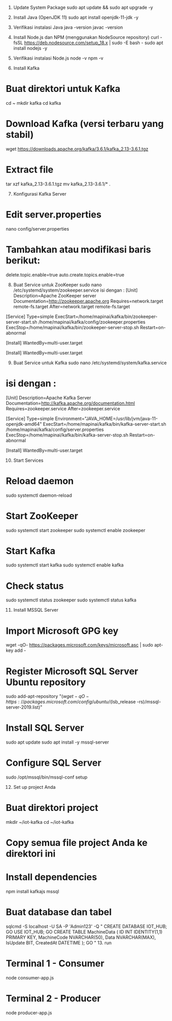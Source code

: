 1. Update System Package
   sudo apt update && sudo apt upgrade -y

2. Install Java (OpenJDK 11)
   sudo apt install openjdk-11-jdk -y

3. Verifikasi instalasi Java
   java -version
   javac -version

4. Install Node.js dan NPM (menggunakan NodeSource repository)
   curl -fsSL https://deb.nodesource.com/setup_18.x | sudo -E bash -
   sudo apt install nodejs -y

5. Verifikasi instalasi Node.js
   node -v
   npm -v

6. Install Kafka

# Buat direktori untuk Kafka

cd ~
mkdir kafka
cd kafka

# Download Kafka (versi terbaru yang stabil)

wget https://downloads.apache.org/kafka/3.6.1/kafka_2.13-3.6.1.tgz

# Extract file

tar xzf kafka_2.13-3.6.1.tgz
mv kafka_2.13-3.6.1/\* .

7. Konfigurasi Kafka Server

# Edit server.properties

nano config/server.properties

# Tambahkan atau modifikasi baris berikut:

delete.topic.enable=true
auto.create.topics.enable=true

8. Buat Service untuk ZooKeeper
   sudo nano /etc/systemd/system/zookeeper.service
   isi dengan :
   [Unit]
   Description=Apache ZooKeeper server
   Documentation=http://zookeeper.apache.org
   Requires=network.target remote-fs.target
   After=network.target remote-fs.target

[Service]
Type=simple
ExecStart=/home/mapinai/kafka/bin/zookeeper-server-start.sh /home/mapinai/kafka/config/zookeeper.properties
ExecStop=/home/mapinai/kafka/bin/zookeeper-server-stop.sh
Restart=on-abnormal

[Install]
WantedBy=multi-user.target

[Install]
WantedBy=multi-user.target

9. Buat Service untuk Kafka
   sudo nano /etc/systemd/system/kafka.service

# isi dengan :

[Unit]
Description=Apache Kafka Server
Documentation=http://kafka.apache.org/documentation.html
Requires=zookeeper.service
After=zookeeper.service

[Service]
Type=simple
Environment="JAVA_HOME=/usr/lib/jvm/java-11-openjdk-amd64"
ExecStart=/home/mapinai/kafka/bin/kafka-server-start.sh /home/mapinai/kafka/config/server.properties
ExecStop=/home/mapinai/kafka/bin/kafka-server-stop.sh
Restart=on-abnormal

[Install]
WantedBy=multi-user.target

10. Start Services

# Reload daemon

sudo systemctl daemon-reload

# Start ZooKeeper

sudo systemctl start zookeeper
sudo systemctl enable zookeeper

# Start Kafka

sudo systemctl start kafka
sudo systemctl enable kafka

# Check status

sudo systemctl status zookeeper
sudo systemctl status kafka

11. Install MSSQL Server

# Import Microsoft GPG key

wget -qO- https://packages.microsoft.com/keys/microsoft.asc | sudo apt-key add -

# Register Microsoft SQL Server Ubuntu repository

sudo add-apt-repository "$(wget -qO- https://packages.microsoft.com/config/ubuntu/$(lsb_release -rs)/mssql-server-2019.list)"

# Install SQL Server

sudo apt update
sudo apt install -y mssql-server

# Configure SQL Server

sudo /opt/mssql/bin/mssql-conf setup

12. Set up project Anda

# Buat direktori project

mkdir ~/iot-kafka
cd ~/iot-kafka

# Copy semua file project Anda ke direktori ini

# Install dependencies

npm install kafkajs mssql

# Buat database dan tabel

sqlcmd -S localhost -U SA -P 'Admin123' -Q "
CREATE DATABASE IOT_HUB;
GO
USE IOT_HUB;
GO
CREATE TABLE MachineData (
ID INT IDENTITY(1,1) PRIMARY KEY,
MachineCode NVARCHAR(50),
Data NVARCHAR(MAX),
IsUpdate BIT,
CreatedAt DATETIME
);
GO
" 13. run

# Terminal 1 - Consumer

node consumer-app.js

# Terminal 2 - Producer

node producer-app.js
